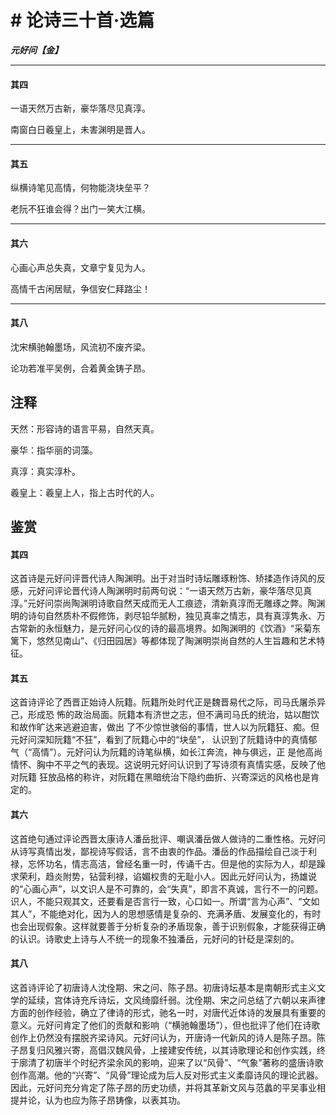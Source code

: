 # # 论诗三十首·选篇

***元好问【金】***

---

#### 其四

一语天然万古新，豪华落尽见真淳。

南窗白日羲皇上，未害渊明是晋人。

---

#### 其五

纵横诗笔见高情，何物能浇块垒平？

老阮不狂谁会得？出门一笑大江横。

---

#### 其六

心画心声总失真，文章宁复见为人。

高情千古闲居赋，争信安仁拜路尘！

---

#### 其八

沈宋横驰翰墨场，风流初不废齐梁。

论功若准平吴例，合着黄金铸子昂。

## 注释

天然：形容诗的语言平易，自然天真。

豪华：指华丽的词藻。

真淳：真实淳朴。

羲皇上：羲皇上人，指上古时代的人。

## 鉴赏

#### 其四

这首诗是元好问评晋代诗人陶渊明。出于对当时诗坛雕琢粉饰、矫揉造作诗风的反感，元好问评论晋代诗人陶渊明时前两句说：“一语天然万古新，豪华落尽见真淳。”元好问崇尚陶渊明诗歌自然天成而无人工痕迹，清新真淳而无雕琢之弊。陶渊明的诗句自然质朴不假修饰，剥尽铅华腻粉，独见真率之情志，具有真淳隽永、万古常新的永恒魅力，是元好问心仪的诗的最高境界。如陶渊明的《饮酒》“采菊东篱下，悠然见南山”、《归田园居》等都体现了陶渊明崇尚自然的人生旨趣和艺术特征。

#### 其五

这首诗评论了西晋正始诗人阮籍。阮籍所处时代正是魏晋易代之际，司马氏屠杀异己，形成恐
怖的政治局面。阮籍本有济世之志，但不满司马氏的统治，姑以酣饮和故作旷达来逃避迫害，做出
了不少惊世骇俗的事情，世人以为阮籍狂、痴。但元好问深知阮籍“不狂”，看到了阮籍心中的“块垒”，
认识到了阮籍诗中的真情郁气（“高情”）。元好问认为阮籍的诗笔纵横，如长江奔流，神与俱远，正
是他高尚情怀、胸中不平之气的表现。这说明元好问认识到了写诗须有真情实感，反映了他对阮籍
狂放品格的称许，对阮籍在黑暗统治下隐约曲折、兴寄深远的风格也是肯定的。

#### 其六

这首绝句通过评论西晋太康诗人潘岳批评、嘲讽潘岳做人做诗的二重性格。元好问从诗写真情出发，鄙视诗写假话，言不由衷的作品。潘岳的作品描绘自己淡于利禄，忘怀功名，情志高洁，曾经名重一时，传诵千古。但是他的实际为人，却是躁求荣利，趋炎附势，钻营利禄，谄媚权贵的无耻小人。因此元好问认为，扬雄说的“心画心声”，以文识人是不可靠的，会“失真”，即言不真诚，言行不一的问题。识人，不能只观其文，还要看是否言行一致，心口如一。所谓“言为心声”、“文如其人”，不能绝对化，因为人的思想感情是复杂的、充满矛盾、发展变化的，有时也会出现假象。这样就要善于分析复杂的矛盾现象，善于识别假象，才能获得正确的认识。诗歌史上诗与人不统一的现象不独潘岳，元好问的针砭是深刻的。

#### 其八

这首诗评论了初唐诗人沈佺期、宋之问、陈子昂。初唐诗坛基本是南朝形式主义文学的延续，宫体诗充斥诗坛，文风绮靡纤弱。沈佺期、宋之问总结了六朝以来声律方面的创作经验，确立了律诗的形式，驰名一时，对唐代近体诗的发展具有重要的意义。元好问肯定了他们的贡献和影响（“横驰翰墨场”），但也批评了他们在诗歌创作上仍然没有摆脱齐梁诗风。元好问认为，开唐诗一代新风的诗人是陈子昂。陈子昂复归风雅兴寄，高倡汉魏风骨，上接建安传统，以其诗歌理论和创作实践，终于廓清了初唐半个时纪齐梁余风的影响，迎来了以“风骨”、“气象”著称的盛唐诗歌创作高潮。他的“兴寄”、“风骨”理论成为后人反对形式主义柔靡诗风的理论武器。因此，元好问充分肯定了陈子昂的历史功绩，并将其革新文风与范蠡的平吴事业相提并论，认为也应为陈子昂铸像，以表其功。

